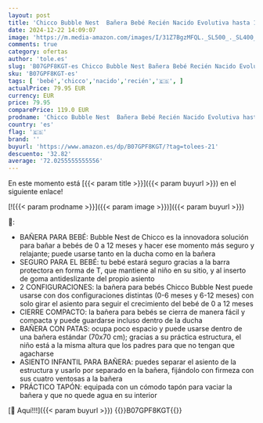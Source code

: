 ```yaml
---
layout: post
title: 'Chicco Bubble Nest  Bañera Bebé Recién Nacido Evolutiva hasta 12 Meses  con Patas para Ducha y Asiento Independiente  2 Configuraciones  Cierre Compacto  Máximo 11 Kg - Gris  Cool Grey '
date: 2024-12-22 14:09:07
image: 'https://m.media-amazon.com/images/I/31Z7BgzMFQL._SL500_._SL400_.jpg'
comments: true
category: ofertas
author: 'tole.es'
slug: 'B07GPF8KGT-es Chicco Bubble Nest Bañera Bebé Recién Nacido Evolutiva...'
sku: 'B07GPF8KGT-es'
tags: [ 'bebé','chicco','nacido','recién','🇪🇸', ]
actualPrice: 79.95 EUR
currency: EUR
price: 79.95
comparePrice: 119.0 EUR
prodname: 'Chicco Bubble Nest  Bañera Bebé Recién Nacido Evolutiva hasta 12 Meses  con Patas para Ducha y Asiento Independiente  2 Configuraciones  Cierre Compacto  Máximo 11 Kg - Gris  Cool Grey '
country: 'es'
flag: '🇪🇸'
brand: ''
buyurl: 'https://www.amazon.es/dp/B07GPF8KGT/?tag=tolees-21'
descuento: '32.82'
average: '72.0255555555556'
---
```


En este momento está [{{< param title >}}]({{< param buyurl >}}) en el siguiente enlace!

[![{{< param prodname >}}]({{< param image >}})]({{< param buyurl >}})

🔎:

- BAÑERA PARA BEBÉ: Bubble Nest de Chicco es la innovadora solución para bañar a bebés de 0 a 12 meses y hacer ese momento más seguro y relajante; puede usarse tanto en la ducha como en la bañera
- SEGURO PARA EL BEBÉ: tu bebé estará seguro gracias a la barra protectora en forma de T, que mantiene al niño en su sitio, y al inserto de goma antideslizante del propio asiento
- 2 CONFIGURACIONES: la bañera para bebés Chicco Bubble Nest puede usarse con dos configuraciones distintas (0-6 meses y 6-12 meses) con solo girar el asiento para seguir el crecimiento del bebé de 0 a 12 meses
- CIERRE COMPACTO: la bañera para bebés se cierra de manera fácil y compacta y puede guardarse incluso dentro de la ducha
- BAÑERA CON PATAS: ocupa poco espacio y puede usarse dentro de una bañera estándar (70x70 cm); gracias a su práctica estructura, el niño está a la misma altura que los padres para que no tengan que agacharse
- ASIENTO INFANTIL PARA BAÑERA: puedes separar el asiento de la estructura y usarlo por separado en la bañera, fijándolo con firmeza con sus cuatro ventosas a la bañera
- PRÁCTICO TAPÓN: equipada con un cómodo tapón para vaciar la bañera y que no quede agua en su interior

[🛒 Aquí!!!]({{< param buyurl >}})
{{<world>}}B07GPF8KGT{{</world>}}
